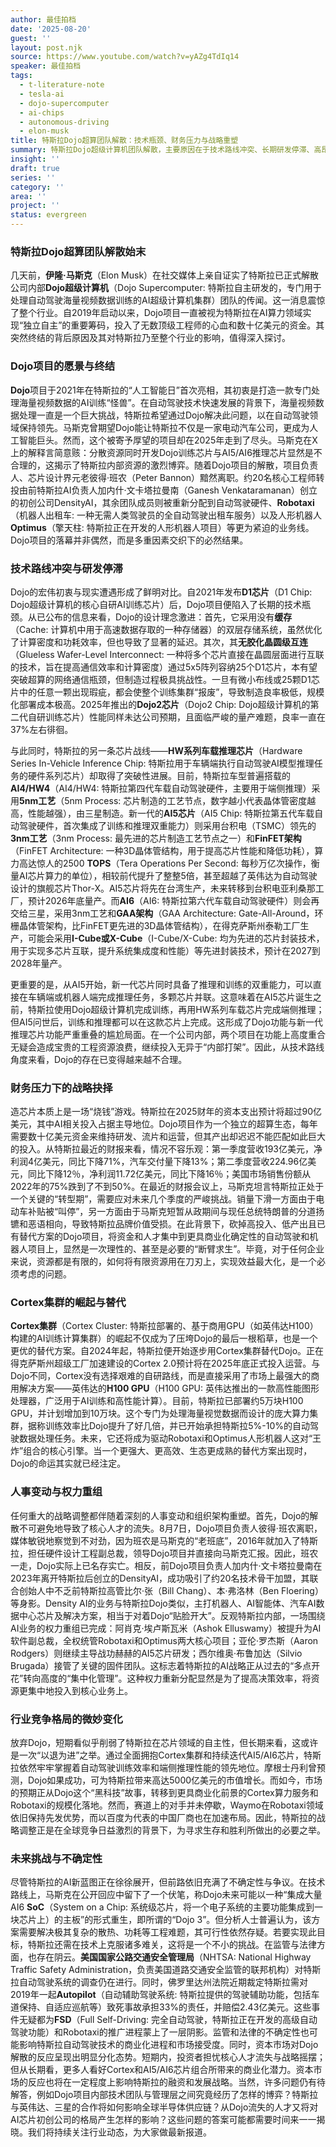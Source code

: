 ```yaml
---
author: 最佳拍档
date: '2025-08-20'
guest: ''
layout: post.njk
source: https://www.youtube.com/watch?v=yAZg4TdIq14
speaker: 最佳拍档
tags:
  - t-literature-note
  - tesla-ai
  - dojo-supercomputer
  - ai-chips
  - autonomous-driving
  - elon-musk
title: 特斯拉Dojo超算团队解散：技术瓶颈、财务压力与战略重塑
summary: 特斯拉Dojo超级计算机团队解散，主要原因在于技术路线冲突、长期研发停滞、高昂的财务支出以及英伟达Cortex集群的崛起。此举引发了核心人才流失与特斯拉AI业务的权力重组，标志着其AI战略正从自研超算转向集中化管理与商用解决方案。
insight: ''
draft: true
series: ''
category: ''
area: ''
project: ''
status: evergreen
---
```

### 特斯拉Dojo超算团队解散始末

几天前，**伊隆·马斯克**（Elon Musk）在社交媒体上亲自证实了特斯拉已正式解散公司内部**Dojo超级计算机**（Dojo Supercomputer: 特斯拉自主研发的，专门用于处理自动驾驶海量视频数据训练的AI超级计算机集群）团队的传闻。这一消息震惊了整个行业。自2019年启动以来，Dojo项目一直被视为特斯拉在AI算力领域实现“独立自主”的重要筹码，投入了无数顶级工程师的心血和数十亿美元的资金。其突然终结的背后原因及其对特斯拉乃至整个行业的影响，值得深入探讨。

### Dojo项目的愿景与终结

**Dojo**项目于2021年在特斯拉的“人工智能日”首次亮相，其初衷是打造一款专门处理海量视频数据的AI训练“怪兽”。在自动驾驶技术快速发展的背景下，海量视频数据处理一直是一个巨大挑战，特斯拉希望通过Dojo解决此问题，以在自动驾驶领域保持领先。马斯克曾期望Dojo能让特斯拉不仅是一家电动汽车公司，更成为人工智能巨头。然而，这个被寄予厚望的项目却在2025年走到了尽头。马斯克在X上的解释言简意赅：分散资源同时开发Dojo训练芯片与AI5/AI6推理芯片显然是不合理的，这揭示了特斯拉内部资源的激烈博弈。随着Dojo项目的解散，项目负责人、芯片设计界元老彼得·班农（Peter Bannon）黯然离职。约20名核心工程师转投由前特斯拉AI负责人加内什·文卡塔拉曼南（Ganesh Venkataramanan）创立的初创公司DensityAI，其余团队成员则被重新分配到自动驾驶硬件、**Robotaxi**（机器人出租车: 一种无需人类驾驶员的全自动驾驶出租车服务）以及人形机器人**Optimus**（擎天柱: 特斯拉正在开发的人形机器人项目）等更为紧迫的业务线。Dojo项目的落幕并非偶然，而是多重因素交织下的必然结果。

### 技术路线冲突与研发停滞

Dojo的宏伟初衷与现实遭遇形成了鲜明对比。自2021年发布**D1芯片**（D1 Chip: Dojo超级计算机的核心自研AI训练芯片）后，Dojo项目便陷入了长期的技术瓶颈。从已公布的信息来看，Dojo的设计理念激进：首先，它采用没有**缓存**（Cache: 计算机中用于高速数据存取的一种存储器）的双层存储系统，虽然优化了计算密度和功耗效率，但也导致了显著的延迟。其次，其**无胶化晶圆级互连**（Glueless Wafer-Level Interconnect: 一种将多个芯片直接在晶圆层面进行互联的技术，旨在提高通信效率和计算密度）通过5x5阵列容纳25个D1芯片，本有望突破超算的网络通信瓶颈，但制造过程极具挑战性。一旦有微小布线或25颗D1芯片中的任意一颗出现瑕疵，都会使整个训练集群“报废”，导致制造良率极低，规模化部署成本极高。2025年推出的**Dojo2芯片**（Dojo2 Chip: Dojo超级计算机的第二代自研训练芯片）性能同样未达公司预期，且面临严峻的量产难题，良率一直在37%左右徘徊。

与此同时，特斯拉的另一条芯片战线——**HW系列车载推理芯片**（Hardware Series In-Vehicle Inference Chip: 特斯拉用于车辆端执行自动驾驶AI模型推理任务的硬件系列芯片）却取得了突破性进展。目前，特斯拉车型普遍搭载的**AI4/HW4**（AI4/HW4: 特斯拉第四代车载自动驾驶硬件，主要用于端侧推理）采用**5nm工艺**（5nm Process: 芯片制造的工艺节点，数字越小代表晶体管密度越高，性能越强），由三星制造。新一代的**AI5芯片**（AI5 Chip: 特斯拉第五代车载自动驾驶硬件，首次集成了训练和推理双重能力）则采用台积电（TSMC）领先的**3nm工艺**（3nm Process: 最先进的芯片制造工艺节点之一）和**FinFET架构**（FinFET Architecture: 一种3D晶体管结构，用于提高芯片性能和降低功耗），算力高达惊人的2500 **TOPS**（Tera Operations Per Second: 每秒万亿次操作，衡量AI芯片算力的单位），相较前代提升了整整5倍，甚至超越了英伟达为自动驾驶设计的旗舰芯片Thor-X。AI5芯片将先在台湾生产，未来转移到台积电亚利桑那工厂，预计2026年底量产。而**AI6**（AI6: 特斯拉第六代车载自动驾驶硬件）则会再交给三星，采用3nm工艺和**GAA架构**（GAA Architecture: Gate-All-Around，环栅晶体管架构，比FinFET更先进的3D晶体管结构），在得克萨斯州泰勒工厂生产，可能会采用**I-Cube或X-Cube**（I-Cube/X-Cube: 均为先进的芯片封装技术，用于实现多芯片互联，提升系统集成度和性能）等先进封装技术，预计在2027到2028年量产。

更重要的是，从AI5开始，新一代芯片同时具备了推理和训练的双重能力，可以直接在车辆端或机器人端完成推理任务，多颗芯片并联。这意味着在AI5芯片诞生之前，特斯拉使用Dojo超级计算机完成训练，再用HW系列车载芯片完成端侧推理；但AI5问世后，训练和推理都可以在这款芯片上完成。这形成了Dojo功能与新一代推理芯片功能严重重叠的尴尬局面。在一个公司内部，两个项目在功能上高度重合无疑会造成宝贵的工程资源浪费，继续投入无异于“内部打架”。因此，从技术路线角度来看，Dojo的存在已变得越来越不合理。

### 财务压力下的战略抉择

造芯片本质上是一场“烧钱”游戏。特斯拉在2025财年的资本支出预计将超过90亿美元，其中AI相关投入占据主导地位。Dojo项目作为一个独立的超算生态，每年需要数十亿美元资金来维持研发、流片和运营，但其产出却迟迟不能匹配如此巨大的投入。从特斯拉最近的财报来看，情况不容乐观：第一季度营收193亿美元，净利润4亿美元，同比下降71%，汽车交付量下降13%；第二季度营收224.96亿美元，同比下降12％，净利润11.72亿美元，同比下降16％；美国市场销售份额从2022年的75%跌到了不到50%。在最近的财报会议上，马斯克坦言特斯拉正处于一个关键的“转型期”，需要应对未来几个季度的严峻挑战。销量下滑一方面由于电动车补贴被“叫停”，另一方面由于马斯克短暂从政期间与现任总统特朗普的分道扬镳和恶语相向，导致特斯拉品牌价值受损。在此背景下，砍掉高投入、低产出且已有替代方案的Dojo项目，将资金和人才集中到更具商业化确定性的自动驾驶和机器人项目上，显然是一次理性的、甚至是必要的“断臂求生”。毕竟，对于任何企业来说，资源都是有限的，如何将有限资源用在刀刃上，实现效益最大化，是一个必须考虑的问题。

### Cortex集群的崛起与替代

**Cortex集群**（Cortex Cluster: 特斯拉部署的、基于商用GPU（如英伟达H100）构建的AI训练计算集群）的崛起不仅成为了压垮Dojo的最后一根稻草，也是一个更优的替代方案。自2024年起，特斯拉便开始逐步用Cortex集群替代Dojo。正在得克萨斯州超级工厂加速建设的Cortex 2.0预计将在2025年底正式投入运营。与Dojo不同，Cortex没有选择艰难的自研路线，而是直接采用了市场上最强大的商用解决方案——英伟达的**H100 GPU**（H100 GPU: 英伟达推出的一款高性能图形处理器，广泛用于AI训练和高性能计算）。目前，特斯拉已部署约5万块H100 GPU，并计划增加到10万块。这个专门为处理海量视觉数据而设计的庞大算力集群，据称训练效率比Dojo提升了好几倍，并已开始承担特斯拉5%-10%的自动驾驶数据处理任务。未来，它还将成为驱动Robotaxi和Optimus人形机器人这对“王炸”组合的核心引擎。当一个更强大、更高效、生态更成熟的替代方案出现时，Dojo的命运其实就已经注定。

### 人事变动与权力重组

任何重大的战略调整都伴随着深刻的人事变动和组织架构重塑。首先，Dojo的解散不可避免地导致了核心人才的流失。8月7日，Dojo项目负责人彼得·班农离职，媒体敏锐地察觉到不对劲，因为班农是马斯克的“老班底”，2016年就加入了特斯拉，担任硬件设计工程副总裁，领导Dojo项目并直接向马斯克汇报。因此，班农一走，Dojo实际上已名存实亡。相反，前Dojo项目负责人加内什·文卡塔拉曼南在2023年离开特斯拉后创立的DensityAI，成功吸引了约20名技术骨干加盟，其联合创始人中不乏前特斯拉高管比尔·张（Bill Chang）、本·弗洛林（Ben Floering）等身影。Density AI的业务与特斯拉Dojo类似，主打机器人、AI智能体、汽车AI数据中心芯片及解决方案，相当于对着Dojo“贴脸开大”。反观特斯拉内部，一场围绕AI业务的权力重组已完成：阿肖克·埃卢斯瓦米（Ashok Elluswamy）被提升为AI软件副总裁，全权统管Robotaxi和Optimus两大核心项目；亚伦·罗杰斯（Aaron Rodgers）则继续主导战功赫赫的AI5芯片研发；西尔维奥·布鲁加达（Silvio Brugada）接管了关键的固件团队。这标志着特斯拉的AI战略正从过去的“多点开花”转向高度的“集中化管理”。这种权力重新分配显然是为了提高决策效率，将资源更集中地投入到核心业务上。

### 行业竞争格局的微妙变化

放弃Dojo，短期看似乎削弱了特斯拉在芯片领域的自主性，但长期来看，这或许是一次“以退为进”之举。通过全面拥抱Cortex集群和持续迭代AI5/AI6芯片，特斯拉依然牢牢掌握着自动驾驶训练效率和端侧推理性能的领先地位。摩根士丹利曾预测，Dojo如果成功，可为特斯拉带来高达5000亿美元的市值增长。而如今，市场的预期正从Dojo这个“黑科技”故事，转移到更具商业化前景的Cortex算力服务和Robotaxi的规模化落地。然而，赛道上的对手并未停歇，Waymo在Robotaxi领域依旧保持先发优势，而以百度为代表的中国厂商也在加速布局。因此，特斯拉的战略调整正是在全球竞争日益激烈的背景下，为寻求生存和胜利所做出的必要之举。

### 未来挑战与不确定性

尽管特斯拉的AI新蓝图正在徐徐展开，但前路依旧充满了不确定性与争议。在技术路线上，马斯克在公开回应中留下了一个伏笔，称Dojo未来可能以一种“集成大量AI6 **SoC**（System on a Chip: 系统级芯片，将一个电子系统的主要功能集成到一块芯片上）的主板”的形式重生，即所谓的“Dojo 3”。但分析人士普遍认为，该方案需要解决极其复杂的散热、功耗等工程难题，其可行性依然存疑。若要实现此目标，特斯拉还需在技术上克服诸多难关，这将是一个不小的挑战。在监管与法律方面，也存在阴云。**美国国家公路交通安全管理局**（NHTSA: National Highway Traffic Safety Administration，负责美国道路交通安全监管的联邦机构）对特斯拉自动驾驶系统的调查仍在进行。同时，佛罗里达州法院近期裁定特斯拉需对2019年一起**Autopilot**（自动辅助驾驶系统: 特斯拉提供的驾驶辅助功能，包括车道保持、自适应巡航等）致死事故承担33%的责任，并赔偿2.43亿美元。这些事件无疑都为**FSD**（Full Self-Driving: 完全自动驾驶，特斯拉正在开发的高级自动驾驶功能）和Robotaxi的推广进程蒙上了一层阴影。监管和法律的不确定性也可能影响特斯拉自动驾驶技术的商业化进程和市场接受度。同时，资本市场对Dojo解散的反应呈现出明显分化态势。短期内，投资者担忧核心人才流失与战略摇摆；但从长期看，更多人看好Cortex和AI5/AI6芯片组合所带来的商业化潜力。资本市场的反应也将在一定程度上影响特斯拉的融资和发展战略。当然，许多问题仍有待解答，例如Dojo项目内部技术团队与管理层之间究竟经历了怎样的博弈？特斯拉与英伟达、三星的合作将如何影响全球半导体供应链？从Dojo流失的人才又将对AI芯片初创公司的格局产生怎样的影响？这些问题的答案可能都需要时间来一一揭晓。我们将持续关注行业动态，为大家做最新报道。